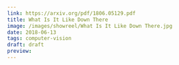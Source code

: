 ```yaml
---
link: https://arxiv.org/pdf/1806.05129.pdf
title: What Is It Like Down There
image: /images/showreel/What Is It Like Down There.jpg
date: 2018-06-13
tags: computer-vision
draft: draft
preview:
---
```



